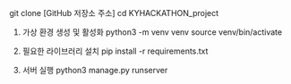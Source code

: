 git clone [GitHub 저장소 주소]
cd KYHACKATHON_project

1. 가상 환경 생성 및 활성화
python3 -m venv venv
source venv/bin/activate

2. 필요한 라이브러리 설치
pip install -r requirements.txt

3. 서버 실행
python3 manage.py runserver
